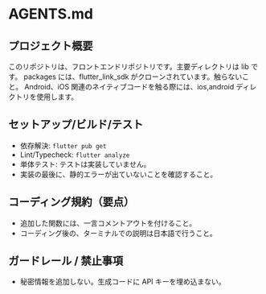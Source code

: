 # AGENTS.md

## プロジェクト概要

このリポジトリは、フロントエンドリポジトリです。主要ディレクトリは lib です。
packages には、flutter_link_sdk がクローンされています。触らないこと。
Android、iOS 関連のネイティブコードを触る際には、ios,android ディレクトリを使用します。

## セットアップ/ビルド/テスト

- 依存解決: `flutter pub get`
- Lint/Typecheck: `flutter analyze`
- 単体テスト: テストは実装していません。
- 実装の最後に、静的エラーが出ていないことを確認すること。

## コーディング規約（要点）

- 追加した関数には、一言コメントアウトを付けること。
- コーディング後の、ターミナルでの説明は日本語で行うこと。

## ガードレール / 禁止事項

- 秘密情報を追加しない。生成コードに API キーを埋め込まない。
